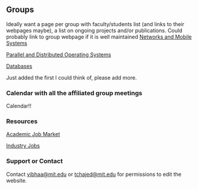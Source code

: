 <!---
## Faculty
[Sam Madden](http://db.csail.mit.edu/madden)

[Mohammad Alizadeh](https://people.csail.mit.edu/alizadeh/)

[Arvind]()

[Hari Balakrishnan](http://nms.csail.mit.edu/~hari/)

[Adam Belay]()

[Michael Carbin]()

[Adam Chlipala]()

[David Clark]()

[Henry Corrigan-Gibbs](https://people.csail.mit.edu/henrycg/)

[Jack Dennis]()

[Joel Emer]()

[Manya Ghobadi](https://people.csail.mit.edu/ghobadi/)

[John Guttag]()

[Daniel Jackson]()

[Frans Kaashoek](https://pdos.csail.mit.edu/~kaashoek/)

[David Karger]()

[Tim Kraska]()

[Barbara Liskov]()

[Robert Morris]()

[Martin Rinard]()

[Daniel Sanchez]()

[Julian Shun]()

[Karen Sollins]()

[Michael Stonebraker]()

[Nickolai Zeldovich](https://people.csail.mit.edu/nickolai/)
--->

## Groups
Ideally want a page per group with faculty/students list (and links to their webpages maybe),
a list on ongoing projects and/or publications. Could probably link to group webpage if it is well maintained
[Networks and Mobile Systems](./nms.html)

[Parallel and Distributed Operating Systems](./pdos.html)

[Databases](./db.html)

Just added the first I could think of, please add more.


### Calendar with all the affiliated group meetings
Calendar!!

### Resources
[Academic Job Market](./academic.html)

[Industry Jobs](./industry.html)

### Support or Contact
Contact vibhaa@mit.edu or tchajed@mit.edu for permissions to edit the website. 
